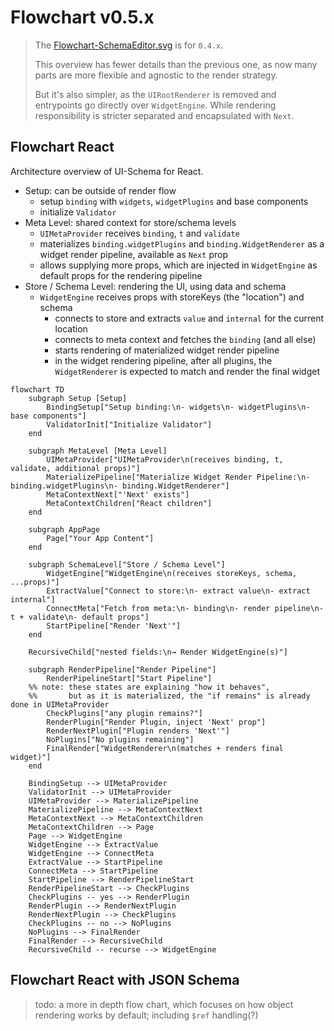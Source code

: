 # Flowchart v0.5.x

> The [Flowchart-SchemaEditor.svg](./Flowchart-SchemaEditor.svg) is for `0.4.x`.
>
> This overview has fewer details than the previous one, as now many parts are more flexible and agnostic to the render strategy.
>
> But it's also simpler, as the `UIRootRenderer` is removed and entrypoints go directly over `WidgetEngine`. While rendering responsibility is stricter separated and encapsulated with `Next`.

## Flowchart React

Architecture overview of UI-Schema for React.

- Setup: can be outside of render flow
    - setup `binding` with `widgets`, `widgetPlugins` and base components
    - initialize `Validator`
- Meta Level: shared context for store/schema levels
    - `UIMetaProvider` receives `binding`, `t` and `validate`
    - materializes `binding.widgetPlugins` and `binding.WidgetRenderer` as a widget render pipeline, available as `Next` prop
    - allows supplying more props, which are injected in `WidgetEngine` as default props for the rendering pipeline
- Store / Schema Level: rendering the UI, using data and schema
    - `WidgetEngine` receives props with storeKeys (the "location") and schema
        - connects to store and extracts `value` and `internal` for the current location
        - connects to meta context and fetches the `binding` (and all else)
        - starts rendering of materialized widget render pipeline
        - in the widget rendering pipeline, after all plugins, the `WidgetRenderer` is expected to match and render the final widget

```mermaid
flowchart TD
    subgraph Setup [Setup]
        BindingSetup["Setup binding:\n- widgets\n- widgetPlugins\n- base components"]
        ValidatorInit["Initialize Validator"]
    end

    subgraph MetaLevel [Meta Level]
        UIMetaProvider["UIMetaProvider\n(receives binding, t, validate, additional props)"]
        MaterializePipeline["Materialize Widget Render Pipeline:\n- binding.widgetPlugins\n- binding.WidgetRenderer"]
        MetaContextNext["'Next' exists"]
        MetaContextChildren["React children"]
    end

    subgraph AppPage
        Page["Your App Content"]
    end

    subgraph SchemaLevel["Store / Schema Level"]
        WidgetEngine["WidgetEngine\n(receives storeKeys, schema, ...props)"]
        ExtractValue["Connect to store:\n- extract value\n- extract internal"]
        ConnectMeta["Fetch from meta:\n- binding\n- render pipeline\n- t + validate\n- default props"]
        StartPipeline["Render 'Next'"]
    end

    RecursiveChild["nested fields:\n→ Render WidgetEngine(s)"]

    subgraph RenderPipeline["Render Pipeline"]
        RenderPipelineStart["Start Pipeline"]
    %% note: these states are explaining "how it behaves",
    %%       but as it is materialized, the "if remains" is already done in UIMetaProvider
        CheckPlugins["any plugin remains?"]
        RenderPlugin["Render Plugin, inject 'Next' prop"]
        RenderNextPlugin["Plugin renders 'Next'"]
        NoPlugins["No plugins remaining"]
        FinalRender["WidgetRenderer\n(matches + renders final widget)"]
    end

    BindingSetup --> UIMetaProvider
    ValidatorInit --> UIMetaProvider
    UIMetaProvider --> MaterializePipeline
    MaterializePipeline --> MetaContextNext
    MetaContextNext --> MetaContextChildren
    MetaContextChildren --> Page
    Page --> WidgetEngine
    WidgetEngine --> ExtractValue
    WidgetEngine --> ConnectMeta
    ExtractValue --> StartPipeline
    ConnectMeta --> StartPipeline
    StartPipeline --> RenderPipelineStart
    RenderPipelineStart --> CheckPlugins
    CheckPlugins -- yes --> RenderPlugin
    RenderPlugin --> RenderNextPlugin
    RenderNextPlugin --> CheckPlugins
    CheckPlugins -- no --> NoPlugins
    NoPlugins --> FinalRender
    FinalRender --> RecursiveChild
    RecursiveChild -- recurse --> WidgetEngine

```

## Flowchart React with JSON Schema

> todo: a more in depth flow chart, which focuses on how object rendering works by default; including `$ref` handling(?)
